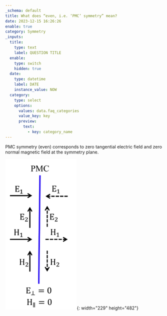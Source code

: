 ```yaml
---
_schema: default
title: What does “even, i.e. ‘PMC’ symmetry” mean?
date: 2023-12-15 16:26:26
enable: true
category: Symmetry
_inputs:
  title:
    type: text
    label: QUESTION TITLE
  enable:
    type: switch
    hidden: true
  date:
    type: datetime
    label: DATE
    instance_value: NOW
  category:
    type: select
    options:
      values: data.faq_categories
      value_key: key
      preview:
        text:
          - key: category_name
---
```

PMC symmetry (even) corresponds to zero tangential electric field and zero normal magnetic field at the symmetry plane.

![](./img/pmc-1.png){: width="229" height="482"}
